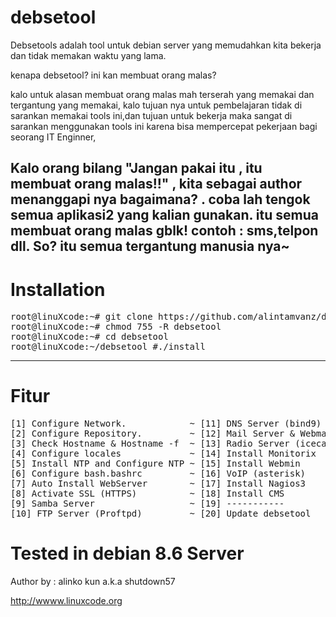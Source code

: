# debsetool

Debsetools adalah tool untuk debian server yang memudahkan kita bekerja dan tidak memakan waktu yang lama.


kenapa debsetool? ini kan membuat orang malas?

kalo untuk alasan membuat orang malas mah terserah yang memakai dan tergantung yang memakai, kalo tujuan nya untuk pembelajaran tidak di sarankan memakai tools ini,dan tujuan untuk bekerja maka sangat di sarankan menggunakan tools ini karena bisa mempercepat pekerjaan bagi seorang IT Enginner,

Kalo orang bilang "Jangan pakai itu , itu membuat orang malas!!" , kita sebagai author menanggapi nya bagaimana? . coba lah tengok semua aplikasi2 yang kalian gunakan. itu semua membuat orang malas gblk! contoh : sms,telpon dll. 
So? itu semua tergantung manusia nya~
-------------------------------------------------------------------------------------------------------
# Installation
<pre>
root@linuXcode:~# git clone https://github.com/alintamvanz/debsetool.git
root@linuXcode:~# chmod 755 -R debsetool
root@linuXcode:~# cd debsetool
root@linuXcode:~/debsetool #./install 
</pre>
-------------------------------------------------------------------------------------------------------
# Fitur
<pre>
[1] Configure Network.            ~ [11] DNS Server (bind9) 
[2] Configure Repository.         ~ [12] Mail Server & Webmail 
[3] Check Hostname & Hostname -f  ~ [13] Radio Server (icecast2) 
[4] Configure locales             ~ [14] Install Monitorix
[5] Install NTP and Configure NTP ~ [15] Install Webmin
[6] Configure bash.bashrc         ~ [16] VoIP (asterisk)
[7] Auto Install WebServer        ~ [17] Install Nagios3
[8] Activate SSL (HTTPS)          ~ [18] Install CMS
[9] Samba Server                  ~ [19] -----------
[10] FTP Server (Proftpd)         ~ [20] Update debsetool
</pre>
# Tested in debian 8.6 Server

Author by : alinko kun a.k.a shutdown57

http://wwww.linuxcode.org
